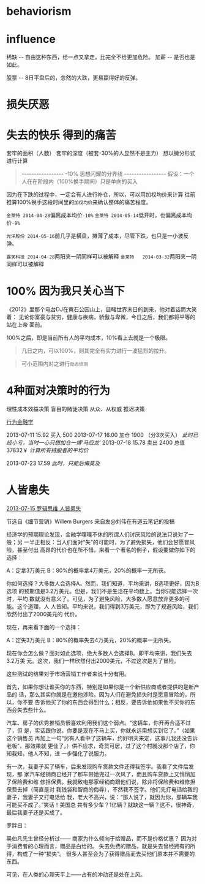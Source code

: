 # behaviorism

# influence

  稀缺 -- 自由这种东西，给一点又拿走，比完全不给更加危险。
  加薪 -- 是否也是如此。

  股票 -- 8日平盘后的，忽然的大跌，更易赢得好的反弹。

# 损失厌恶
# 失去的快乐 得到的痛苦

  套牢的面积（人数） 套牢的深度（被套-30%的人显然不是主力）
  想以微分形式进行计算

  > -----------------  -10% 思想闪耀的分界线  -----------------
  > 假设：一个人在在阶段内（100%换手期间）只是单向的买入

  因为在下跌的过程中，一定会有人进行补仓，所以，可以用加权均价来计算
  往前推算100%换手这段时间里的`加权均价`来确认整体的痛苦程度。

  `金莱特 2014-04-28`偏离成本均价`-10%`
  `金莱特 2014-05-14`低开时，也偏离成本均价`-9%`

  `光洋股份 2014-05-16`前几乎是横盘，摊薄了成本，尽管下跌，也只是一小波反弹。

  `露笑科技 2014-04-28`两阳夹一阴同样可以被解释 
  `金莱特   2014-03-32`两阳夹一阴同样可以被解释 

# 100% 因为我只关心当下

  《2012》里那个电台DJ在黄石公园山上，目睹世界末日的到来，他对着话筒大笑着：
  无论你富豪与贫穷，健康与疾病，骄傲与卑微，今日之后，我们都将平等的站在上帝
  面前。

  100%之后，即是当前所有人的平均成本，10%看上去就是一个极限。

  > 几日之内，可以100%，则其完全有实力进行一波猛烈的拉升。

  > 可小范围内对之进行`动态侦测`

# 4种面对决策时的行为

  理性成本效益决策
  盲目的赌徒决策
  从众、从权威
  推迟决策

  [行为金融学](http://netclass.csu.edu.cn/jpkc2010/xwjrx/a/neirong/jxja/2010/0314/32.html)

  2013-07-11
      15.92 买入 500
  2013-07-17
      16.00 加仓 1900 （分3次买入）   *此时已经小亏，当时一心只想加仓一博'马应龙'*
  2013-07-18
      15.78 卖出 2400  总值 37832￥   *计算所有持股者的平均价*

  2013-07-23
      17.59                           *此时，只能后悔莫及*

# 人皆患失

  [2013-07-15 罗辑思维 人皆患失](http://chuansong.me/n/119663)

  节选自《细节营销》Willem Burgers
  来自友@刘伟在有道云笔记的投稿

  经济学的预期理论发现，金融学喋喋不休的所谓人们讨厌风险的说法只说对了一般；另
  一半正相反：当人们面对“失”的可能时，为了避免损失，他们会甘愿冒风险，甚至付出
  高昂的代价也在所不惜。来看一个著名的例子，假设要做你如下的选择：

  A：定拿3万美元
  B：80%的概率拿4万美元，20%的概率一无所获。

  你如何选择？大多数人会选择A。然而，我们知道，平均来讲，B选项更好，因为B选项
  的预期值是3.2万美元。但是，我们不是生活在平均数上。当你只能选择一次时，平均
  数就没有意义了。可见，为了避免风险，大多数人愿意放弃更多的可能。这个道理，人
  人皆知。平均来说，我们得到3万美元，即为了规避风险，我们欣然付出了2000美元的
  代价。


  现在，再来看下面的一个选择：

  A：定失3万美元
  B：80%的概率失去4万美元，20%的概率一无所失。

  现在你会怎么做？面对如此选项，绝大多数人会选择B。即平均来讲，我们失去3.2万美
  元。这次，我们一样欣然付出2000美元，不过这次是为了冒险。


  这些测试的结果对于市场营销工作者来说十分有用。

  首先，如果你想让谁买你的东西，特别是如果你是一个新供应商或者提供的是新产品的
  话，那么其实你就是在邀他涉险。因为人们在避免损失时是愿意冒险的，所以，你不要
  告诉他买了你的东西会得到什么；相反，要告诉他如果他不买你的东西会失去些什么。

  汽车、房子的优秀推销员很喜欢利用我们这个弱点。“这辆车，你开再合适不过了，但
  是，实话跟你说，你要是现在不马上买，你就永远甭想买到它了。”（如果这个销售员
  再加上一句“另有人看中了这辆车，约好明天来定，这事儿我还没告诉老板”，那效果就
  更佳了。）供不应求，奇货可居，过了这个村就没那个店了，你知我知，他人不知，进
  一步强化了说服力。

  有一次，我妻子买了辆车，后来发现购车贷款文件还得我签字。我看了文件后发现，那
  家汽车经销商已经开了那车带她兜过一次风了，而且购车贷款上又悄悄加了保险费和维
  修担保费。我就致电那家经销商跟他们说，除非将保险费和维修担保费去掉（简直是对
  我钱袋和智商的侮辱），不然我不签字。他们先打电话给我的妻子，我妻子又打电话给
  我，老大不高兴，说：“那人说了，就因为你，那辆车我可能买不成了。”笑话！美国总
  共有多少车？1亿辆？就缺这一辆？这不，很神奇，最后我妻子还是买成了。


  罗胖曰：

  吴伯凡先生曾经分析过——
      商家为什么倾向于给赠品，而不是价格优惠？
      因为对于消费者的心理而言，赠品是白给的。
      失去免费的赠品，就是失去曾经拥有的所得，构成了一种“损失”。
      很多人甚至会为了获得赠品而去买他们原本并不需要的东西。

  可见，在人类的心理天平上——占有的冲动还是处在上风。

